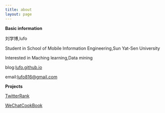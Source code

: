 ```yaml
---
title: about
layout: page
---
```


**Basic information**

刘学博,lufo

Student in School of Mobile Information Engineering,Sun Yat-Sen University

Interested in Maching learning,Data mining

blog:[lufo.github.io](http://lufo816.github.io/)

email:[lufo816@gmail.com](https://lufo816@gmail.com)

**Projects**

[TwitterRank](https://github.com/lufo816/TwitterRank)

[WeChatCookBook](https://github.com/lufo816/WeiXinCookbook)


